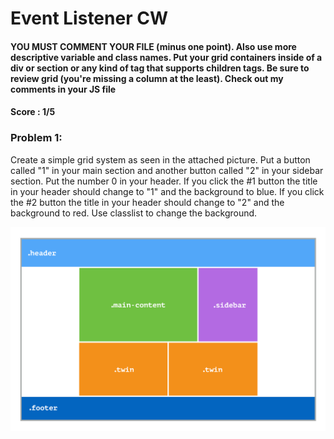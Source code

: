 # Event Listener CW
#### YOU MUST COMMENT YOUR FILE (minus one point). Also use more descriptive variable and class names. Put your grid containers inside of a div or section or any kind of tag that supports children tags. Be sure to review grid (you're missing a column at the least). Check out my comments in your JS file
#### Score : 1/5
### Problem 1:
Create a simple grid system as seen in the attached picture. Put a button called "1" in your main section and another button called "2" in your sidebar section. Put the number 0 in your header. If you click the #1 button the title in your header should change to "1" and the background to blue. If you click the #2 button the title in your header should change to "2" and the background to red. Use classlist to change the background.

![practice grid](2019-03-21_cw1.png "Grid")
